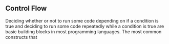 ## Control Flow

Deciding whether or not to run some code depending on if a condition is true
and deciding to run some code repeatedly while a condition is true are basic
building blocks in most programming languages. The most common constructs that
